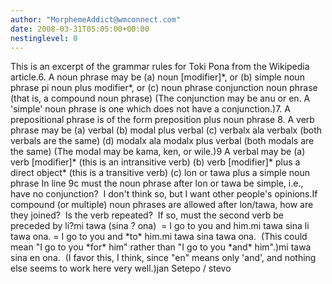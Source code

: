 ```yaml
---
author: "MorphemeAddict@wmconnect.com"
date: 2008-03-31T05:05:00+00:00
nestinglevel: 0
---
```

This is an excerpt of the grammar rules for Toki Pona from the Wikipedia article.6. A noun phrase may be (a) noun \[modifier\]\*, or (b) simple noun phrase pi noun plus modifier\*, or (c) noun phrase conjunction noun phrase (that is, a compound noun phrase) (The conjunction may be anu or en. A 'simple' noun phrase is one which does not have a conjunction.)7. A prepositional phrase is of the form preposition plus noun phrase 8. A verb phrase may be (a) verbal (b) modal plus verbal (c) verbalx ala verbalx (both verbals are the same) (d) modalx ala modalx plus verbal (both modals are the same) (The modal may be kama, ken, or wile.)9 A verbal may be (a) verb \[modifier\]\* (this is an intransitive verb) (b) verb \[modifier\]\* plus a direct object\* (this is a transitive verb) (c) lon or tawa plus a simple noun phrase In line 9c must the noun phrase after lon or tawa be simple, i.e., have no conjunction?  I don't think so, but I want other people's opinions.If compound (or multiple) noun phrases are allowed after lon/tawa, how are they joined?  Is the verb repeated?  If so, must the second verb be preceded by li?mi tawa (sina ? ona)  = I go to you and him.mi tawa sina li tawa ona. = I go to you and \*to\* him.mi tawa sina tawa ona.  (This could mean "I go to you \*for\* him" rather than "I go to you \*and\* him".)mi tawa sina en ona.  (I favor this, I think, since "en" means only 'and', and nothing else seems to work here very well.)jan Setepo / stevo